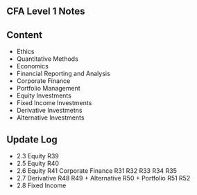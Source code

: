 ## CFA Level 1 Notes

## Content
* Ethics
* Quantitative Methods
* Economics
* Financial Reporting and Analysis
* Corporate Finance
* Portfolio Management
* Equity Investments
* Fixed Income Investments
* Derivative Investmetns
* Alternative Investments

## Update Log
* 2.3 Equity R39
* 2.5 Equity R40
* 2.6 Equity R41 Corporate Finance R31 R32 R33 R34 R35
* 2.7 Derivative R48 R49 + Alternative R50 + Portfolio R51 R52
* 2.8 Fixed Income
